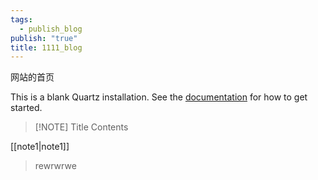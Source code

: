 ```yaml
---
tags:
  - publish_blog
publish: "true"
title: 1111_blog
---
```



网站的首页

This is a blank Quartz installation.
See the [documentation](https://quartz.jzhao.xyz) for how to get started.

> [!NOTE] Title
> Contents

[[note1|note1]]

> rewrwrwe